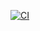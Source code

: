 [![CI](https://github.com/aeremin/larp-bugle-telegram-bot/actions/workflows/CI.yml/badge.svg)](https://github.com/aeremin/larp-bugle-telegram-bot/actions/workflows/CI.yml)
